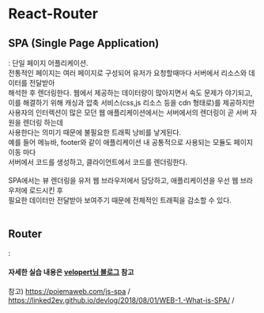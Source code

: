 # React-Router
## SPA (Single Page Application)
: 단일 페이지 어플리케이션. <br/>
  전통적인 페이지는 여러 페이지로 구성되어 유저가 요청할때마다 서버에서 리소스와 데이터를 전달받아 <br/>
  해석한 후 렌더링한다. 웹에서 제공하는 데이터량이 많아지면서 속도 문제가 야기되고, <br/>
  이를 해결하기 위해 캐싱과 압축 서비스(css,js 리소스 등을 cdn 형태로)를 제공하지만 <br/>
  사용자의 인터렉션이 많은 모던 웹 애플리케이션에서는 서버에서의 렌더링이 곧 서버 자원을 렌더링 하는데 <br/>
  사용한다는 의미기 때문에 불필요한 트래픽 낭비를 낳게된다. <br/>
  예를 들어 메뉴바, footer와 같이 애플리케이션 내 공통적으로 사용되는 모듈도 페이지 이동 마다 <br/>
  서버에서 코드를 생성하고, 클라이언트에서 코드를 렌더링한다. <br/><br/>
  SPA에서는 뷰 렌더링을 유저 웹 브라우저에서 담당하고, 애플리케이션을 우선 웹 브라우저에 로드시킨 후 <br/>
  필요한 데이터만 전달받아 보여주기 때문에 전체적인 트래픽을 감소할 수 있다. <br/><br/>
  
## Router
: 

#### 자세한 실습 내용은 [velopert님 블로그](https://velopert.com/3417) 참고
참고) https://poiemaweb.com/js-spa / https://linked2ev.github.io/devlog/2018/08/01/WEB-1.-What-is-SPA/ /
